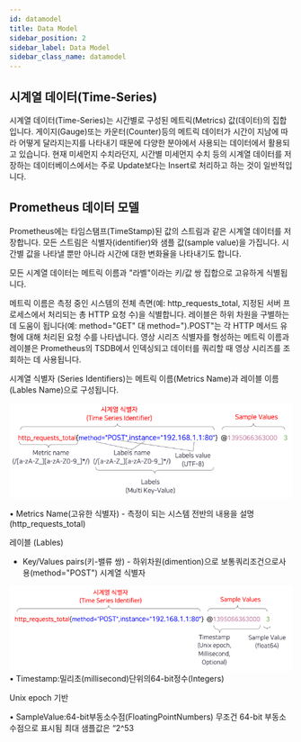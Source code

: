 ```yaml
---
id: datamodel
title: Data Model
sidebar_position: 2
sidebar_label: Data Model
sidebar_class_name: datamodel
---
```


## 시계열 데이터(Time-Series)
시계열 데이터(Time-Series)는 시간별로 구성된 메트릭(Metrics) 값(데이터)의 집합입니다. 게이지(Gauge)또는 카운터(Counter)등의 메트릭 데이터가 시간이 지남에 따라 어떻게 달라지는지를 나타내기 때문에 다양한 분야에서 사용되는 데이터에서 활용되고 있습니다. 현재 미세먼지 수치라던지, 시간별 미세먼지 수치 등의 시계열 데이터를 저장하는 데이터베이스에서는 주로 Update보다는 Insert로 처리하고 하는 것이 일반적입니다. 

## Prometheus 데이터 모델
Prometheus에는 타임스탬프(TimeStamp)된 값의 스트림과 같은 시계열 데이터를 저장합니다. 모든 스트림은     식별자(identifier)와 샘플 값(sample value)을 가집니다. 시간별 값을 나타낼 뿐만 아니라 시간에 대한 변화율을 나타내기도 합니다. 

모든 시계열 데이터는 메트릭 이름과 "라벨"이라는 키/값 쌍 집합으로 고유하게 식별됩니다.

메트릭 이름은 측정 중인 시스템의 전체 측면(예: http_requests_total, 지정된 서버 프로세스에서 처리되는 총 HTTP 요청 수)을 식별합니다.
레이블은 하위 차원을 구별하는 데 도움이 됩니다(예: method="GET" 대 method=").POST"는 각 HTTP 메서드 유형에 대해 처리된 요청 수를 나타냅니다.
영상 시리즈 식별자를 형성하는 메트릭 이름과 레이블은 Prometheus의 TSDB에서 인덱싱되고 데이터를 쿼리할 때 영상 시리즈를 조회하는 데 사용됩니다.

시계열 식별자 (Series Identifiers)는 메트릭 이름(Metrics Name)과 레이블 이름(Lables Name)으로 구성됩니다. 

![image1](./datamodel1.png)

• Metrics Name(고유한 식별자) - 측정이 되는 시스템 전반의 내용을 설명 (http_requests_total)

레이블 (Lables)
- Key/Values pairs(키-밸류 쌍) - 하위차원(dimention)으로 보통쿼리조건으로사용(method="POST") 시계열 식별자

![image1](./datamodel2.png)
• Timestamp:밀리초(millisecond)단위의64-bit정수(Integers)

Unix epoch 기반


• SampleValue:64-bit부동소수점(FloatingPointNumbers) 무조건 64-bit 부동소수점으로 표시됨 최대 샘플값은 “2^53
